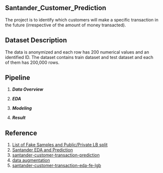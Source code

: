 ## Santander_Customer_Prediction

The project is to identify which customers will make a specific transaction in the future (irrespective of the amount of money transacted). 

## Dataset Description

The data is anonymized and each row has 200 numerical values and an identified ID. The dataset contains train dataset and test dataset and each of them has 200,000 rows. 

## Pipeline

1) ***Data Overview***

2) ***EDA***

3) ***Modeling***

4) ***Result***

## Reference <br>

1. [List of Fake Samples and Public/Private LB split](https://www.kaggle.com/yag320/list-of-fake-samples-and-public-private-lb-split)
2. [Santander EDA and Prediction](https://www.kaggle.com/gpreda/santander-eda-and-prediction) 
3. [santander-customer-transaction-prediction](https://www.kaggle.com/c/santander-customer-transaction-prediction/)
4. [data augmentation](https://www.kaggle.com/jiweiliu/lgb-2-leaves-augment)
5. [santander-customer-transaction-eda-fe-lgb](https://www.kaggle.com/gunesevitan/santander-customer-transaction-eda-fe-lgb)

